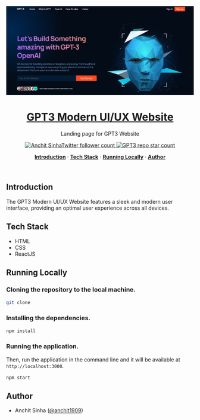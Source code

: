 <a href="https://gpt3-react-website.netlify.app/">
  <img alt="GPT3 Modern UI/UX We – Regenerate old images" src="/public/screenshot.png">
    <h1 align="center">GPT3 Modern UI/UX Website</h1>
</a>

<p align="center">
Landing page for GPT3 Website
</p>

<p align="center">
  <a href="https://twitter.com/anchit1909">
    <img src="https://img.shields.io/twitter/follow/anchit1909?style=flat&label=anchit1909&logo=twitter&color=0bf&logoColor=fff" alt="Anchit SinhaTwitter follower count" />
  </a>
  <a href="https://github.com/Anchit1909/GPT3-Modern-UI-UX-Website">
    <img src="https://img.shields.io/github/stars/Anchit1909/GPT3-Modern-UI-UX-Website?label=Anchit1909%2FGPT3-Website" alt="GPT3 repo star count" />
  </a>
</p>

<p align="center">
  <a href="#introduction"><strong>Introduction</strong></a> ·
  <a href="#tech-stack"><strong>Tech Stack</strong></a> ·
  <a href="#running-locally"><strong>Running Locally</strong></a> ·
  <a href="#author"><strong>Author</strong></a>
</p>
<br/>

## Introduction

The GPT3 Modern UI/UX Website features a sleek and modern user interface, providing an optimal user experience across all devices.

## Tech Stack

- HTML
- CSS
- ReactJS

## Running Locally

### Cloning the repository to the local machine.

```bash
git clone
```

### Installing the dependencies.

```bash
npm install
```

### Running the application.

Then, run the application in the command line and it will be available at `http://localhost:3000`.

```bash
npm start
```

## Author

- Anchit Sinha ([@anchit1909](https://twitter.com/anchit1909))
